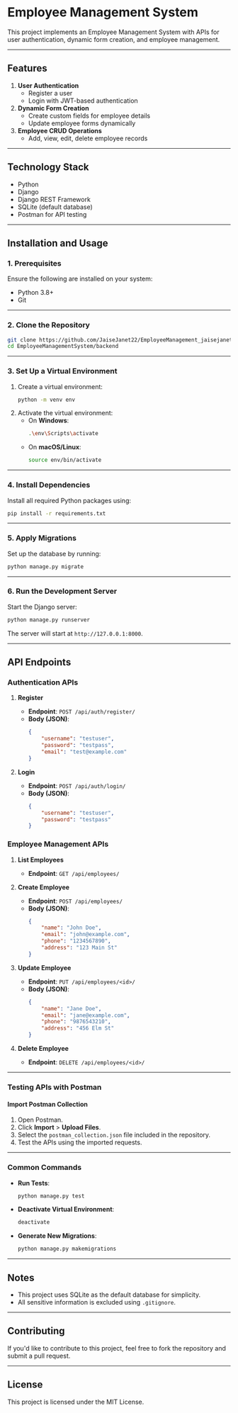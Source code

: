 # Employee Management System

This project implements an Employee Management System with APIs for user authentication, dynamic form creation, and employee management.

---

## Features
1. **User Authentication**
   - Register a user
   - Login with JWT-based authentication
2. **Dynamic Form Creation**
   - Create custom fields for employee details
   - Update employee forms dynamically
3. **Employee CRUD Operations**
   - Add, view, edit, delete employee records

---

## Technology Stack
- Python
- Django
- Django REST Framework
- SQLite (default database)
- Postman for API testing

---

## Installation and Usage

### 1. Prerequisites
Ensure the following are installed on your system:
- Python 3.8+
- Git

---

### 2. Clone the Repository
```bash
git clone https://github.com/JaiseJanet22/EmployeeManagement_jaisejanet22.git
cd EmployeeManagementSystem/backend
```

---

### 3. Set Up a Virtual Environment
1. Create a virtual environment:
   ```bash
   python -m venv env
   ```
2. Activate the virtual environment:
   - On **Windows**:
     ```bash
     .\env\Scripts\activate
     ```
   - On **macOS/Linux**:
     ```bash
     source env/bin/activate
     ```

---

### 4. Install Dependencies
Install all required Python packages using:
```bash
pip install -r requirements.txt
```

---

### 5. Apply Migrations
Set up the database by running:
```bash
python manage.py migrate
```

---

### 6. Run the Development Server
Start the Django server:
```bash
python manage.py runserver
```
The server will start at `http://127.0.0.1:8000`.

---

## API Endpoints

### **Authentication APIs**
1. **Register**
   - **Endpoint**: `POST /api/auth/register/`
   - **Body (JSON)**:
     ```json
     {
         "username": "testuser",
         "password": "testpass",
         "email": "test@example.com"
     }
     ```

2. **Login**
   - **Endpoint**: `POST /api/auth/login/`
   - **Body (JSON)**:
     ```json
     {
         "username": "testuser",
         "password": "testpass"
     }
     ```

### **Employee Management APIs**
1. **List Employees**
   - **Endpoint**: `GET /api/employees/`

2. **Create Employee**
   - **Endpoint**: `POST /api/employees/`
   - **Body (JSON)**:
     ```json
     {
         "name": "John Doe",
         "email": "john@example.com",
         "phone": "1234567890",
         "address": "123 Main St"
     }
     ```

3. **Update Employee**
   - **Endpoint**: `PUT /api/employees/<id>/`
   - **Body (JSON)**:
     ```json
     {
         "name": "Jane Doe",
         "email": "jane@example.com",
         "phone": "9876543210",
         "address": "456 Elm St"
     }
     ```

4. **Delete Employee**
   - **Endpoint**: `DELETE /api/employees/<id>/`

---

### **Testing APIs with Postman**

#### Import Postman Collection
1. Open Postman.
2. Click **Import** > **Upload Files**.
3. Select the `postman_collection.json` file included in the repository.
4. Test the APIs using the imported requests.

---

### **Common Commands**
- **Run Tests**:
  ```bash
  python manage.py test
  ```
- **Deactivate Virtual Environment**:
  ```bash
  deactivate
  ```
- **Generate New Migrations**:
  ```bash
  python manage.py makemigrations
  ```

---

## Notes
- This project uses SQLite as the default database for simplicity.
- All sensitive information is excluded using `.gitignore`.

---

## Contributing
If you'd like to contribute to this project, feel free to fork the repository and submit a pull request.

---

## License
This project is licensed under the MIT License.




